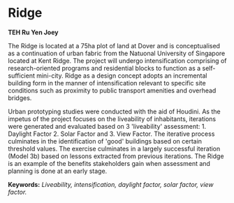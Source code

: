 # Ridge

**TEH Ru Yen Joey**

The Ridge is located at a 75ha plot of land at Dover and is conceptualised as a continuation of urban fabric from the Natuonal University of Singapore located at Kent Ridge. The project will undergo intensification comprising of research-oriented programs and residential blocks to function as a self-sufficient mini-city. Ridge as a design concept adopts an incremental building form in the manner of intensification relevant to specific site conditions such as proximity to public transport amenities and overhead bridges. 

Urban prototyping studies were conducted with the aid of Houdini. As the impetus of the project focuses on the liveability of inhabitants, iterations were generated and evaluated based on 3 'liveability' assessment: 1. Daylight Factor 2. Solar Factor and 3. View Factor. The iterative process culminates in the identification of 'good' buildings based on certain threshold values. The exercise culminates in a largely successful iteration (Model 3b) based on lessons extracted from previous iterations. The Ridge is an example of the benefits stakeholders gain when assessment and planning is done at an early stage. 

<strong>Keywords:</strong> <em>Liveability, intensification, daylight factor, solar factor, view factor.</em>
